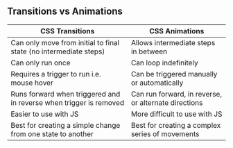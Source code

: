 ## Transitions vs Animations

| CSS Transitions                                                    | CSS Animations                                       |
| ------------------------------------------------------------------ | ---------------------------------------------------- |
| Can only move from initial to final state (no intermediate steps)  | Allows intermediate steps in between                 |
| Can only run once                                                  | Can loop indefinitely                                |
| Requires a trigger to run i.e. mouse hover                         | Can be triggered manually or automatically           |
| Runs forward when triggered and in reverse when trigger is removed | Can run forward, in reverse, or alternate directions |
| Easier to use with JS                                              | More difficult to use with JS                        |
| Best for creating a simple change from one state to another        | Best for creating a complex series of movements      |

